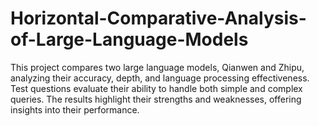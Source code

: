 # Horizontal-Comparative-Analysis-of-Large-Language-Models
This project compares two large language models, Qianwen and Zhipu, analyzing their accuracy, depth, and language processing effectiveness. Test questions evaluate their ability to handle both simple and complex queries. The results highlight their strengths and weaknesses, offering insights into their performance.
